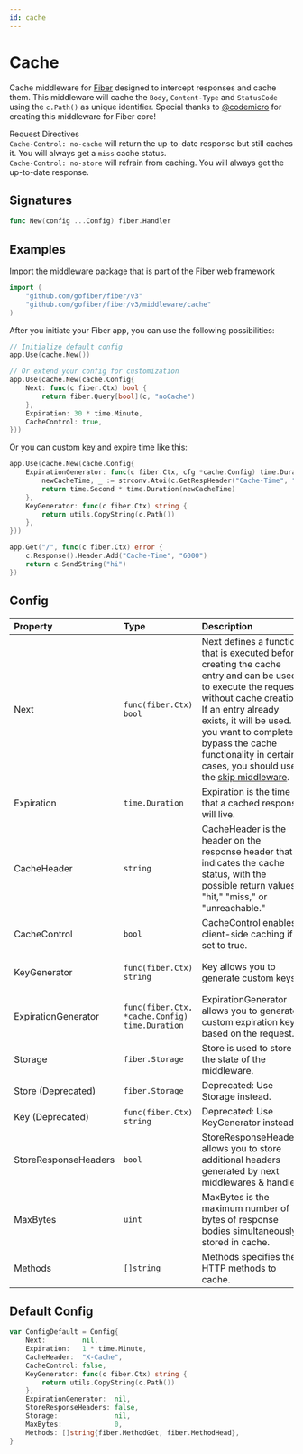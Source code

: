 ```yaml
---
id: cache
---
```


# Cache

Cache middleware for [Fiber](https://github.com/gofiber/fiber) designed to intercept responses and cache them. This middleware will cache the `Body`, `Content-Type` and `StatusCode` using the `c.Path()` as unique identifier. Special thanks to [@codemicro](https://github.com/codemicro/fiber-cache) for creating this middleware for Fiber core!

Request Directives<br />
`Cache-Control: no-cache` will return the up-to-date response but still caches it. You will always get a `miss` cache status.<br />
`Cache-Control: no-store` will refrain from caching. You will always get the up-to-date response.

## Signatures

```go
func New(config ...Config) fiber.Handler
```

## Examples

Import the middleware package that is part of the Fiber web framework

```go
import (
    "github.com/gofiber/fiber/v3"
    "github.com/gofiber/fiber/v3/middleware/cache"
)
```

After you initiate your Fiber app, you can use the following possibilities:

```go
// Initialize default config
app.Use(cache.New())

// Or extend your config for customization
app.Use(cache.New(cache.Config{
    Next: func(c fiber.Ctx) bool {
        return fiber.Query[bool](c, "noCache")
    },
    Expiration: 30 * time.Minute,
    CacheControl: true,
}))
```

Or you can custom key and expire time like this:

```go
app.Use(cache.New(cache.Config{
    ExpirationGenerator: func(c fiber.Ctx, cfg *cache.Config) time.Duration {
        newCacheTime, _ := strconv.Atoi(c.GetRespHeader("Cache-Time", "600"))
        return time.Second * time.Duration(newCacheTime)
    },
    KeyGenerator: func(c fiber.Ctx) string {
		return utils.CopyString(c.Path())
    },
}))

app.Get("/", func(c fiber.Ctx) error {
    c.Response().Header.Add("Cache-Time", "6000")
    return c.SendString("hi")
})
```

## Config

| Property             | Type                                            | Description                                                                                                                                                                                                                                                                                                      | Default                                                           |
|:---------------------|:------------------------------------------------|:-----------------------------------------------------------------------------------------------------------------------------------------------------------------------------------------------------------------------------------------------------------------------------------------------------------------|:------------------------------------------------------------------|
| Next                 | `func(fiber.Ctx) bool`                         | Next defines a function that is executed before creating the cache entry and can be used to execute the request without cache creation. If an entry already exists, it will be used. If you want to completely bypass the cache functionality in certain cases, you should use the [skip middleware](./skip.md). | `nil`                                                             |
| Expiration           | `time.Duration`                                 | Expiration is the time that a cached response will live.                                                                                                                                                                                                                                                         | `1 * time.Minute`                                                 |
| CacheHeader          | `string`                                        | CacheHeader is the header on the response header that indicates the cache status, with the possible return values "hit," "miss," or "unreachable."                                                                                                                                                               | `X-Cache`                                                         |
| CacheControl         | `bool`                                          | CacheControl enables client-side caching if set to true.                                                                                                                                                                                                                                                         | `false`                                                           |
| KeyGenerator         | `func(fiber.Ctx) string`                       | Key allows you to generate custom keys.                                                                                                                                                                                                                                                                          | `func(c fiber.Ctx) string { return utils.CopyString(c.Path()) }` |
| ExpirationGenerator  | `func(fiber.Ctx, *cache.Config) time.Duration` | ExpirationGenerator allows you to generate custom expiration keys based on the request.                                                                                                                                                                                                                          | `nil`                                                             |
| Storage              | `fiber.Storage`                                 | Store is used to store the state of the middleware.                                                                                                                                                                                                                                                              | In-memory store                                                   |
| Store (Deprecated)   | `fiber.Storage`                                 | Deprecated: Use Storage instead.                                                                                                                                                                                                                                                                                 | In-memory store                                                   |
| Key (Deprecated)     | `func(fiber.Ctx) string`                       | Deprecated: Use KeyGenerator instead.                                                                                                                                                                                                                                                                            | `nil`                                                             |
| StoreResponseHeaders | `bool`                                          | StoreResponseHeaders allows you to store additional headers generated by next middlewares & handler.                                                                                                                                                                                                             | `false`                                                           |
| MaxBytes             | `uint`                                          | MaxBytes is the maximum number of bytes of response bodies simultaneously stored in cache.                                                                                                                                                                                                                       | `0` (No limit)                                                    |
| Methods              | `[]string`                                      | Methods specifies the HTTP methods to cache.                                                                                                                                                                                                                                                                     | `[]string{fiber.MethodGet, fiber.MethodHead}`                     |

## Default Config

```go
var ConfigDefault = Config{
    Next:         nil,
    Expiration:   1 * time.Minute,
	CacheHeader:  "X-Cache",
    CacheControl: false,
    KeyGenerator: func(c fiber.Ctx) string {
        return utils.CopyString(c.Path())
    },
    ExpirationGenerator:  nil,
    StoreResponseHeaders: false,
    Storage:              nil,
    MaxBytes:             0,
    Methods: []string{fiber.MethodGet, fiber.MethodHead},
}
```
